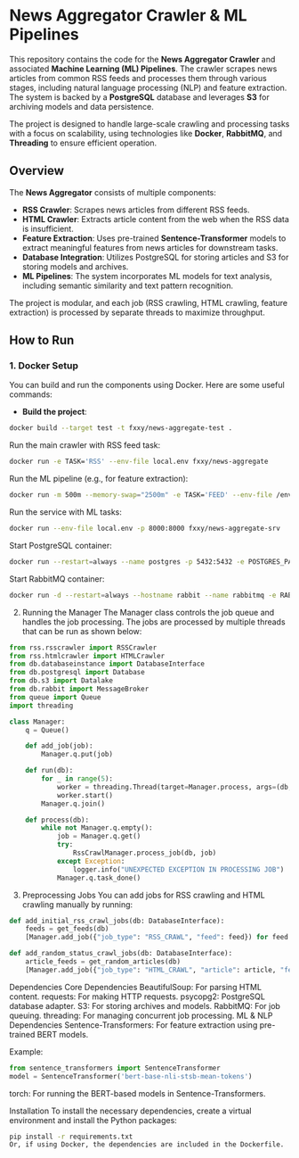 # News Aggregator Crawler & ML Pipelines

This repository contains the code for the **News Aggregator Crawler** and associated **Machine Learning (ML) Pipelines**. The crawler scrapes news articles from common RSS feeds and processes them through various stages, including natural language processing (NLP) and feature extraction. The system is backed by a **PostgreSQL** database and leverages **S3** for archiving models and data persistence.

The project is designed to handle large-scale crawling and processing tasks with a focus on scalability, using technologies like **Docker**, **RabbitMQ**, and **Threading** to ensure efficient operation.

## Overview

The **News Aggregator** consists of multiple components:
- **RSS Crawler**: Scrapes news articles from different RSS feeds.
- **HTML Crawler**: Extracts article content from the web when the RSS data is insufficient.
- **Feature Extraction**: Uses pre-trained **Sentence-Transformer** models to extract meaningful features from news articles for downstream tasks.
- **Database Integration**: Utilizes PostgreSQL for storing articles and S3 for storing models and archives.
- **ML Pipelines**: The system incorporates ML models for text analysis, including semantic similarity and text pattern recognition.

The project is modular, and each job (RSS crawling, HTML crawling, feature extraction) is processed by separate threads to maximize throughput.

## How to Run

### 1. Docker Setup

You can build and run the components using Docker. Here are some useful commands:

- **Build the project**:

```bash
docker build --target test -t fxxy/news-aggregate-test .
```
Run the main crawler with RSS feed task:
```bash
docker run -e TASK='RSS' --env-file local.env fxxy/news-aggregate
```
Run the ML pipeline (e.g., for feature extraction):
```bash
docker run -m 500m --memory-swap="2500m" -e TASK='FEED' --env-file /env/drop.env fxxy/news-aggregate-ml
```
Run the service with ML tasks:
```bash
docker run --env-file local.env -p 8000:8000 fxxy/news-aggregate-srv
```
Start PostgreSQL container:
```bash
docker run --restart=always --name postgres -p 5432:5432 -e POSTGRES_PASSWORD=u3fph3ßü98fg43f34f3 -d postgres:14.1-alpine
```
Start RabbitMQ container:
```bash
docker run -d --restart=always --hostname rabbit --name rabbitmq -e RABBITMQ_DEFAULT_USER=dog -e RABBITMQ_DEFAULT_PASS="20849hfibfcn82..SADFC" -p 5672:5672 -p 15672:15672 rabbitmq:3.10.0-rc.4-management
```
2. Running the Manager
The Manager class controls the job queue and handles the job processing. The jobs are processed by multiple threads that can be run as shown below:

```python
from rss.rsscrawler import RSSCrawler
from rss.htmlcrawler import HTMLCrawler
from db.databaseinstance import DatabaseInterface
from db.postgresql import Database
from db.s3 import Datalake
from db.rabbit import MessageBroker
from queue import Queue
import threading

class Manager:
    q = Queue()

    def add_job(job):
        Manager.q.put(job)

    def run(db):
        for _ in range(5):
            worker = threading.Thread(target=Manager.process, args=(db,))
            worker.start()
        Manager.q.join()

    def process(db):
        while not Manager.q.empty():
            job = Manager.q.get()
            try:
                RssCrawlManager.process_job(db, job)
            except Exception:
                logger.info("UNEXPECTED EXCEPTION IN PROCESSING JOB")
            Manager.q.task_done()
```            
3. Preprocessing Jobs
You can add jobs for RSS crawling and HTML crawling manually by running:

```python
def add_initial_rss_crawl_jobs(db: DatabaseInterface):
    feeds = get_feeds(db)
    [Manager.add_job({"job_type": "RSS_CRAWL", "feed": feed}) for feed in feeds]

def add_random_status_crawl_jobs(db: DatabaseInterface):
    article_feeds = get_random_articles(db)
    [Manager.add_job({"job_type": "HTML_CRAWL", "article": article, "feed": feed}) for article, feed in article_feeds]
```
Dependencies
Core Dependencies
BeautifulSoup: For parsing HTML content.
requests: For making HTTP requests.
psycopg2: PostgreSQL database adapter.
S3: For storing archives and models.
RabbitMQ: For job queuing.
threading: For managing concurrent job processing.
ML & NLP Dependencies
Sentence-Transformers: For feature extraction using pre-trained BERT models.

Example:

```python
from sentence_transformers import SentenceTransformer
model = SentenceTransformer('bert-base-nli-stsb-mean-tokens')
```
torch: For running the BERT-based models in Sentence-Transformers.

Installation
To install the necessary dependencies, create a virtual environment and install the Python packages:

```bash
pip install -r requirements.txt
Or, if using Docker, the dependencies are included in the Dockerfile.
```
